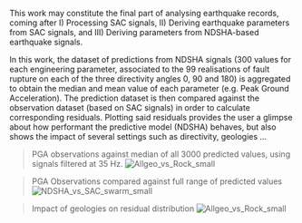 This work may constitute the final part of analysing earthquake records, coming after I) Processing SAC signals, II) Deriving earthquake parameters from SAC signals, and III) Deriving parameters from NDSHA-based earthquake signals.

In this work, the dataset of predictions from NDSHA signals (300 values for each engineering parameter, associated to the 99 realisations of fault rupture on each of the three directivity angles 0, 90 and 180) is aggregated to obtain the median and mean value of each parameter (e.g. Peak Ground Acceleration).
The prediction dataset is then compared against the observation dataset (based on SAC signals) in order to calculate corresponding residuals.
Plotting said residuals provides the user a glimpse about how performant the predictive model (NDSHA) behaves, but also shows the impact of several settings such as directivity, geologies ...


> PGA observations against median of all 3000 predicted values, using signals filtered at 35 Hz.
![Allgeo_vs_Rock_small](https://user-images.githubusercontent.com/61290423/216395826-9f872cb6-6ad7-4892-9436-d39ce33c0843.png)



> PGA Observations compared against full range of predicted values
![NDSHA_vs_SAC_swarm_small](https://user-images.githubusercontent.com/61290423/216395890-a760919b-f907-4ec5-b0cd-57e6c432930a.png)



> Impact of geologies on residual distribution
![Allgeo_vs_Rock_small](https://user-images.githubusercontent.com/61290423/216395988-8d45770c-1a09-4d4c-918b-b04b1aa471cf.png)


